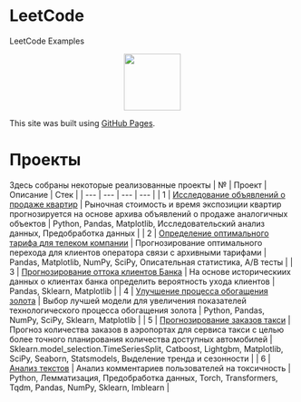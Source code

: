 # LeetCode
LeetCode Examples
<div id="header" align="center">
  <img src="https://media.giphy.com/media/M9gbBd9nbDrOTu1Mqx/giphy.gif" width="100"/>
</div>


This site was built using [GitHub Pages](https://pages.github.com/).
# Проекты
Здесь собраны некоторые реализованные проекты
| № | Проект | Описание | Стек |
| --- | --- | --- | --- |
| 1 | [Исследование объявлений о продаже квартир](https://github.com/EduardR7/YandexPracticum/blob/main/realty_ads_research/realty_ads_sale_research.ipynb) | Рыночная стоимость и время экспозиции квартир прогнозируется на основе архива объявлений о продаже аналогичных объектов | Python, Pandas, Matplotlib, Исследовательский анализ данных, Предобработка данных |
| 2 | [Определение оптимального тарифа для телеком компании](https://github.com/EduardR7/YandexPracticum/blob/main/tariffs_recommendation/06_tariffs_recommendation.ipynb) | Прогнозирование оптимального перехода для клиентов оператора связи с архивными тарифами | Pandas, Matplotlib, NumPy, SciPy, Описательная статистика, A/B тесты |
| 3 | [Прогнозирование оттока клиентов Банка](https://github.com/EduardR7/YandexPracticum/blob/main/churn_rate_predict/07_churn_rate_predict.ipynb) | На основе историческиих данных о клиентах банка определить вероятность ухода клиентов | Pandas, Sklearn, Matplotlib |
| 4 | [Улучшение процесса обогащения золота](https://github.com/EduardR7/YandexPracticum/blob/main/tech_process/09-tech_process.ipynb) | Выбор лучшей модели для увеличения показателей технологического процесса обогащения золота | Python, Pandas, NumPy, SciPy, Sklearn, Matplotlib |
| 5 | [Прогнозирование заказов такси](https://github.com/EduardR7/YandexPracticum/blob/main/taxi-predict/12_taxi.ipynb) | Прогноз количества заказов в аэропортах для сервиса такси с целью более точного планирования количества доступных автомобилей | Sklearn.model_selection.TimeSeriesSplit, Catboost, Lightgbm, Matplotlib, SciPy, Seaborn, Statsmodels, Выделение тренда и сезонности |
| 6 | [Анализ текстов](https://github.com/EduardR7/YandexPracticum/blob/main/toxic-comments/13_toxic.ipynb) | Анализ комментариев пользователей на токсичность | Python, Лемматизация, Предобработка данных, Torch, Transformers, Tqdm, Pandas, NumPy, Sklearn, Imblearn |

